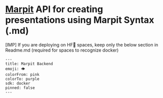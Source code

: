 # [Marpit](https://github.com/marp-team/marpit) API for creating presentations using Marpit Syntax (.md)

[IMP] If you are deploying on HF🤗 spaces, keep only the below section in Readme.md (required for spaces to recognize docker)
 ```
---
title: Marpit Backend
emoji: 👁
colorFrom: pink
colorTo: purple
sdk: docker
pinned: false
---

